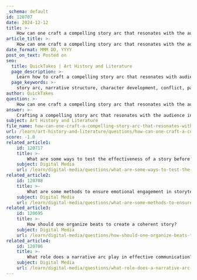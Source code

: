```yaml
---
_schema: default
id: 120707
date: 2024-12-12
title: >-
    How can one craft a compelling story arc that resonates with the audience?
article_title: >-
    How can one craft a compelling story arc that resonates with the audience?
date_format: MMM DD, YYYY
post_on_text: Posted on
seo:
  title: QuickTakes | Art History and Literature
  page_description: >-
    Learn how to craft a compelling story arc that resonates with audiences through narrative structure, character development, conflict, and emotional honesty.
  page_keywords: >-
    story arc, narrative structure, character development, conflict, pacing, dialogue, point of view, setting, symbolism, emotional honesty, imagery, descriptive language, storytelling techniques, Hero's Journey, audience engagement, emotional resonance
author: QuickTakes
question: >-
    How can one craft a compelling story arc that resonates with the audience?
answer: >-
    Crafting a compelling story arc that resonates with the audience involves several key elements and techniques that work together to create an engaging narrative. Here are some essential strategies to consider:\n\n1. **Understand the Narrative Arc**: A narrative arc, also known as a story arc or dramatic arc, provides the framework for your story. It typically includes five key components: exposition, rising action, climax, falling action, and resolution. This structure helps guide the flow of events and creates a compelling conflict that keeps the audience engaged.\n\n2. **Character Development**: Strong character arcs are crucial for emotional engagement. Characters should evolve throughout the story, allowing the audience to connect with their journeys. A moral ascending character arc, for example, can foster empathy as the character progresses from a lower ethical standpoint to a higher one.\n\n3. **Conflict and Pacing**: Introducing conflict is essential for maintaining tension and interest. The pacing of your story should build gradually, leading to a climax that delivers a satisfying payoff. Balancing moments of tension with quieter, reflective scenes can enhance the overall impact of the narrative.\n\n4. **Dialogue and Point of View**: Effective dialogue can reveal character traits and advance the plot. Additionally, choosing the right point of view can influence how the audience perceives the story. First-person narratives can create intimacy, while third-person perspectives can provide a broader view of the events.\n\n5. **Setting and Symbolism**: The setting can evoke emotions and deepen the audience's connection to the characters. Using symbolism can add layers of meaning to your story, making it more resonant and thought-provoking.\n\n6. **Emotional Honesty**: Authentic storytelling invites vulnerability and encourages the sharing of genuine experiences. This emotional honesty can create a strong bond between the storyteller and the audience, making the narrative more memorable.\n\n7. **Imagery and Descriptive Language**: Incorporating vivid imagery and evocative language can transport your audience into the world of your story. This sensory engagement helps create a lasting impact and enhances the overall experience.\n\n8. **Utilize Storytelling Techniques**: Embrace traditional storytelling methods, such as the Hero’s Journey, which outlines stages like the call to adventure, facing challenges, and transformation. These frameworks can guide your narrative and resonate with audiences on a fundamental level.\n\nBy integrating these elements thoughtfully, you can craft a compelling story arc that not only captivates your audience but also leaves a lasting impression. Remember, the goal is to create a narrative that resonates emotionally, encouraging your audience to invest in the characters and their journeys.
subject: Art History and Literature
file_name: how-can-one-craft-a-compelling-story-arc-that-resonates-with-the-audience.md
url: /learn/art-history-and-literature/questions/how-can-one-craft-a-compelling-story-arc-that-resonates-with-the-audience
score: -1.0
related_article1:
    id: 120717
    title: >-
        What are some ways to test the effectiveness of a story before presenting it?
    subject: Digital Media
    url: /learn/digital-media/questions/what-are-some-ways-to-test-the-effectiveness-of-a-story-before-presenting-it
related_article2:
    id: 120708
    title: >-
        What are some methods to ensure emotional engagement in storytelling?
    subject: Digital Media
    url: /learn/digital-media/questions/what-are-some-methods-to-ensure-emotional-engagement-in-storytelling
related_article3:
    id: 120695
    title: >-
        How should one organize beats to create a coherent story?
    subject: Digital Media
    url: /learn/digital-media/questions/how-should-one-organize-beats-to-create-a-coherent-story
related_article4:
    id: 120706
    title: >-
        What role does a narrative arc play in effective communication?
    subject: Digital Media
    url: /learn/digital-media/questions/what-role-does-a-narrative-arc-play-in-effective-communication
---
```


&nbsp;